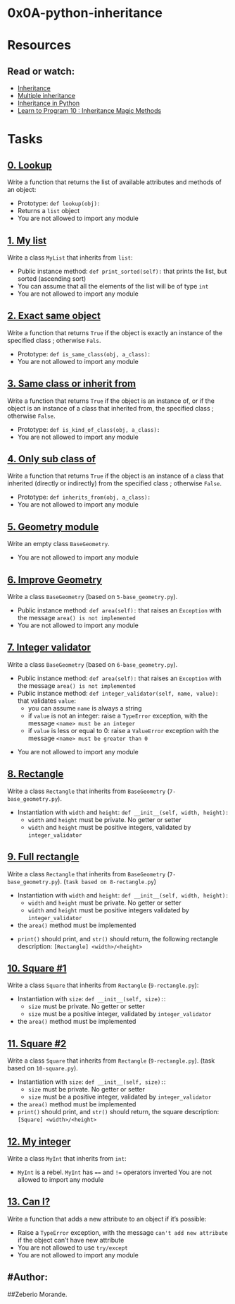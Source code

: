 # 0x0A-python-inheritance

# Resources

## Read or watch:

* [Inheritance](https://docs.python.org/3/tutorial/classes.html#inheritance)
* [Multiple inheritance](https://docs.python.org/3/tutorial/classes.html#inheritance)
* [Inheritance in Python](https://www.geeksforgeeks.org/inheritance-in-python/)
* [Learn to Program 10 : Inheritance Magic Methods](https://www.youtube.com/watch?v=d8kCdLCi6Lk)


# Tasks

## [0. Lookup](https://github.com/Zeb-0/alx-higher_level_programming/blob/master/0x0A-python-inheritance/0-lookup.py)
Write a function that returns the list of available attributes and methods of an object:

* Prototype: `def lookup(obj):`
* Returns a `list` object
* You are not allowed to import any module


## [1. My list](https://github.com/Zeb-0/alx-higher_level_programming/blob/master/0x0A-python-inheritance/1-my_list.py)

Write a class `MyList` that inherits from `list`:

* Public instance method: `def print_sorted(self):` that prints the list, but sorted (ascending sort)
* You can assume that all the elements of the list will be of type `int`
* You are not allowed to import any module


## [2. Exact same object](https://github.com/Zeb-0/alx-higher_level_programming/blob/master/0x0A-python-inheritance/2-is_same_class.py)

Write a function that returns `True` if the object is exactly an instance of the specified class ; otherwise `Fals`.

* Prototype: `def is_same_class(obj, a_class):`
* You are not allowed to import any module


## [3. Same class or inherit from](https://github.com/Zeb-0/alx-higher_level_programming/blob/master/0x0A-python-inheritance/3-is_kind_of_class.py)

Write a function that returns `True` if the object is an instance of, or if the object is an instance of a class that inherited from, the specified class ; otherwise `False`.

* Prototype: `def is_kind_of_class(obj, a_class):`
* You are not allowed to import any module

## [4. Only sub class of](https://github.com/Zeb-0/alx-higher_level_programming/blob/master/0x0A-python-inheritance/4-inherits_from.py)

Write a function that returns `True` if the object is an instance of a class that inherited (directly or indirectly) from the specified class ; otherwise `False`.

* Prototype: `def inherits_from(obj, a_class):`
* You are not allowed to import any module

## [5. Geometry module](https://github.com/Zeb-0/alx-higher_level_programming/blob/master/0x0A-python-inheritance/5-base_geometry.py)

Write an empty class `BaseGeometry`.

* You are not allowed to import any module

## [6. Improve Geometry](https://github.com/Zeb-0/alx-higher_level_programming/blob/master/0x0A-python-inheritance/6-base_geometry.py)

Write a class `BaseGeometry` (based on `5-base_geometry.py`).

* Public instance method: `def area(self):` that raises an `Exception` with the message `area() is not implemented`
* You are not allowed to import any module

## [7. Integer validator](https://github.com/Zeb-0/alx-higher_level_programming/blob/master/0x0A-python-inheritance/7-base_geometry.py)

Write a class `BaseGeometry` (based on `6-base_geometry.py`).

* Public instance method: `def area(self):` that raises an `Exception` with the message `area() is not implemented`
* Public instance method: `def integer_validator(self, name, value):` that validates `value`:
	- you can assume `name` is always a string
	- if `value` is not an integer: raise a `TypeError` exception, with the message `<name> must be an integer`
	- if `value` is less or equal to 0: raise a `ValueError` exception with the message `<name> must be greater than 0`
- You are not allowed to import any module

## [8. Rectangle](https://github.com/Zeb-0/alx-higher_level_programming/blob/master/0x0A-python-inheritance/8-rectangle.py)

Write a class `Rectangle` that inherits from `BaseGeometry` (`7-base_geometry.py`).

* Instantiation with `width` and `height`: `def __init__(self, width, height):`
	* `width` and `height` must be private. No getter or setter
	* `width` and `height` must be positive integers, validated by `integer_validator`

## [9. Full rectangle](https://github.com/Zeb-0/alx-higher_level_programming/blob/master/0x0A-python-inheritance/9-rectangle.py)

Write a class `Rectangle` that inherits from `BaseGeometry` (`7-base_geometry.py`). (`task based on 8-rectangle.py`)

- Instantiation with `width` and `height`: `def __init__(self, width, height):`
	- `width` and `height` must be private. No getter or setter
	- `width` and `height` must be positive integers validated by `integer_validator`
- the `area()` method must be implemented
* `print()` should print, and `str()` should return, the following rectangle description: `[Rectangle] <width>/<height>`

## [10. Square #1](https://github.com/Zeb-0/alx-higher_level_programming/blob/master/0x0A-python-inheritance/10-square.py)

Write a class `Square` that inherits from `Rectangle` (`9-rectangle.py`):

* Instantiation with `size`: `def __init__(self, size):`:
	- `size` must be private. No getter or setter
	- `size` must be a positive integer, validated by `integer_validator`
* the `area()` method must be implemented

## [11. Square #2](https://github.com/Zeb-0/alx-higher_level_programming/blob/master/0x0A-python-inheritance/11-square.py)

Write a class `Square` that inherits from `Rectangle` (`9-rectangle.py`). (task based on `10-square.py`).

* Instantiation with `size`: `def __init__(self, size):`:
	- `size` must be private. No getter or setter
	- `size` must be a positive integer, validated by `integer_validator`
* the `area()` method must be implemented
* `print()` should print, and `str()` should return, the square description: `[Square] <width>/<height>`

## [12. My integer](https://github.com/Zeb-0/alx-higher_level_programming/blob/master/0x0A-python-inheritance/100-my_int.py)

Write a class `MyInt` that inherits from `int`:

* `MyInt` is a rebel. `MyInt` has `==` and `!=` operators inverted
You are not allowed to import any module

## [13. Can I?](https://github.com/Zeb-0/alx-higher_level_programming/blob/master/0x0A-python-inheritance/101-add_attribute.py)

Write a function that adds a new attribute to an object if it’s possible:

* Raise a `TypeError` exception, with the message `can't add new attribute` if the object can’t have new attribute
* You are not allowed to use `try/except`
* You are not allowed to import any module


#Author:
--------

##Zeberio Morande.
